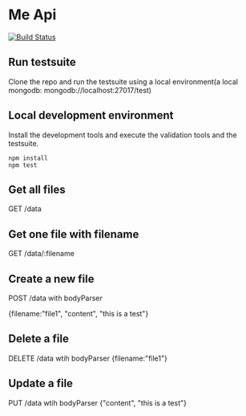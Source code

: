 # Me Api
[![Build Status](https://app.travis-ci.com/ejessyp/meapi.svg?branch=main)](https://app.travis-ci.com/ejessyp/meapi)

## Run testsuite
Clone the repo and run the testsuite using a local environment(a local mongodb:  mongodb://localhost:27017/test)

## Local development environment
Install the development tools and execute the validation tools and the testsuite.

    npm install
    npm test

## Get all files

GET /data

## Get one file with filename

GET /data/:filename

## Create a new file

POST /data with bodyParser

{filename:"file1",
"content", "this is a test"}

## Delete a file

DELETE /data wtih bodyParser
{filename:"file1"}

## Update a file

PUT /data  wtih bodyParser
{"content", "this is a test"}
